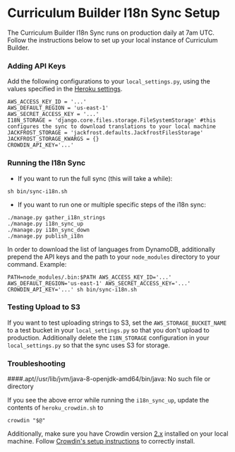 # Curriculum Builder I18n Sync Setup

The Curriculum Builder I18n Sync runs on production daily at 7am UTC. Follow the instructions below to set up your local instance of Curriculum Builder.


### Adding API Keys

Add the following configurations to your `local_settings.py`, using the values specified in the [Heroku settings](https://dashboard.heroku.com/apps/curriculumbuilder/settings).

```
AWS_ACCESS_KEY_ID = '...'
AWS_DEFAULT_REGION = 'us-east-1'
AWS_SECRET_ACCESS_KEY = '...'
I18N_STORAGE = 'django.core.files.storage.FileSystemStorage' #this configures the sync to download translations to your local machine
JACKFROST_STORAGE = 'jackfrost.defaults.JackfrostFilesStorage'
JACKFROST_STORAGE_KWARGS = {}
CROWDIN_API_KEY='...'
```

### Running the I18n Sync

- If you want to run the full sync (this will take a while):  
```
sh bin/sync-i18n.sh
```
- If you want to run one or multiple specific steps of the i18n sync:
```
./manage.py gather_i18n_strings
./manage.py i18n_sync_up
./manage.py i18n_sync_down
./manage.py publish_i18n
```

In order to download the list of languages from DynamoDB, additionally prepend the API keys and the path to your `node_modules` directory to your command.
Example:
```
PATH=node_modules/.bin:$PATH AWS_ACCESS_KEY_ID='...' AWS_DEFAULT_REGION='us-east-1' AWS_SECRET_ACCESS_KEY='...' CROWDIN_API_KEY='...' sh bin/sync-i18n.sh 
```

### Testing Upload to S3

If you want to test uploading strings to S3, set the `AWS_STORAGE_BUCKET_NAME` to a test bucket in your `local_settings.py` so that you don't upload to production.
Additionally delete the `I18N_STORAGE` configuration in your `local_settings.py` so that the sync uses S3 for storage.

### Troubleshooting
####.apt//usr/lib/jvm/java-8-openjdk-amd64/bin/java: No such file or directory

If you see the above error while running the `i18n_sync_up`, update the contents of `heroku_crowdin.sh` to 
```
crowdin "$@"
```
Additionally, make sure you have Crowdin version [2.x](https://downloads.crowdin.com/cli/v2/crowdin-cli.zip) installed on your local machine. Follow [Crowdin's setup instructions](https://github.com/crowdin/crowdin-cli/tree/v2.0.31) to correctly install.
